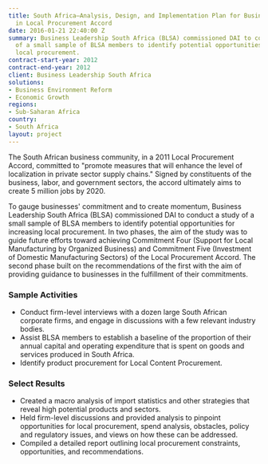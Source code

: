 ```yaml
---
title: South Africa—Analysis, Design, and Implementation Plan for Business Commitments
  in Local Procurement Accord
date: 2016-01-21 22:40:00 Z
summary: Business Leadership South Africa (BLSA) commissioned DAI to conduct a study
  of a small sample of BLSA members to identify potential opportunities for increasing
  local procurement.
contract-start-year: 2012
contract-end-year: 2012
client: Business Leadership South Africa
solutions:
- Business Environment Reform
- Economic Growth
regions:
- Sub-Saharan Africa
country:
- South Africa
layout: project
---
```


The South African business community, in a 2011 Local Procurement Accord, committed to "promote measures that will enhance the level of localization in private sector supply chains." Signed by constituents of the business, labor, and government sectors, the accord ultimately aims to create 5 million jobs by 2020.

To gauge businesses' commitment and to create momentum, Business Leadership South Africa (BLSA) commissioned DAI to conduct a study of a small sample of BLSA members to identify potential opportunities for increasing local procurement. In two phases, the aim of the study was to guide future efforts toward achieving Commitment Four (Support for Local Manufacturing by Organized Business) and Commitment Five (Investment of Domestic Manufacturing Sectors) of the Local Procurement Accord. The second phase built on the recommendations of the first with the aim of providing guidance to businesses in the fulfillment of their commitments.

### Sample Activities

* Conduct firm-level interviews with a dozen large South African corporate firms, and engage in discussions with a few relevant industry bodies.
* Assist BLSA members to establish a baseline of the proportion of their annual capital and operating expenditure that is spent on goods and services produced in South Africa.
* Identify product procurement for Local Content Procurement.

### Select Results

* Created a macro analysis of import statistics and other strategies that reveal high potential products and sectors.
* Held firm-level discussions and provided analysis to pinpoint opportunities for local procurement, spend analysis, obstacles, policy and regulatory issues, and views on how these can be addressed.
* Compiled a detailed report outlining local procurement constraints, opportunities, and recommendations.
